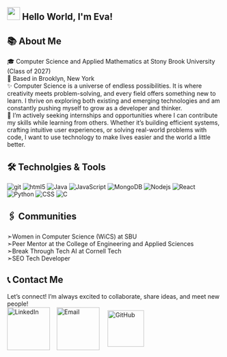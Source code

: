 ## <img src =https://media3.giphy.com/media/v1.Y2lkPTc5MGI3NjExajRvdmo4d3d1cmhwbG04ZTU1ZHo1MGo4dWJlZm1mOTljMG5sd2hmMiZlcD12MV9pbnRlcm5hbF9naWZfYnlfaWQmY3Q9cw/m0dmKBkncVETJv2h0S/giphy.gif height="30em" /> Hello World, I'm Eva!

## 📚 About Me
🎓 Computer Science and Applied Mathematics at Stony Brook University (Class of 2027)  
📍 Based in Brooklyn, New York  
✨ Computer Science is a universe of endless possibilities. It is where creativity meets problem-solving, and every field offers something new to learn. I thrive on exploring both existing and emerging technologies and am constantly pushing myself to grow as a developer and thinker.  
🔎 I’m actively seeking internships and opportunities where I can contribute my skills while learning from others. Whether it’s building efficient systems, crafting intuitive user experiences, or solving real-world problems with code, I want to use technology to make lives easier and the world a little better.



## 🛠️ Technolgies & Tools
<img alt="git" src="https://img.shields.io/badge/-Git-F05032?style=flat-square&logo=git&logoColor=white" />
<img alt="html5" src="https://img.shields.io/badge/-HTML5-E34F26?style=flat-square&logo=html5&logoColor=white" />
<img alt="Java" src="https://img.shields.io/badge/-Java-db8a18?style=flat-square&logo=openjdk&logoColor=white" />
<img alt="JavaScript" src="https://img.shields.io/badge/-JavaScript-dbc618?style=flat-square&logo=javascript&logoColor=white" />
<img alt="MongoDB" src="https://img.shields.io/badge/-MongoDB-13aa52?style=flat-square&logo=mongodb&logoColor=white" />
<img alt="Nodejs" src="https://img.shields.io/badge/-Nodejs-43853d?style=flat-square&logo=Node.js&logoColor=white" />
<img alt="React" src="https://img.shields.io/badge/-React-45b8d8?style=flat-square&logo=react&logoColor=white" />
<img alt="Python" src="https://img.shields.io/badge/-Python-3776AB?style=flat-square&logo=python&logoColor=white" />
<img alt="CSS" src="https://img.shields.io/badge/-CSS-663399?style=flat-square&logo=css&logoColor=white" />
<img alt="C" src="https://img.shields.io/badge/-C-A8B9CC?style=flat-square&logo=C&logoColor=white" />




## 🖇️ Communities
➣Women in Computer Science (WiCS) at SBU  
➣Peer Mentor at the College of Engineering and Applied Sciences  
➣Break Through Tech AI at Cornell Tech  
➣SEO Tech Developer 

## 📞 Contact Me
Let’s connect! I’m always excited to collaborate, share ideas, and meet new people!  
[<img src="https://img.icons8.com/?size=100&id=13930&format=png&color=000000" height = "100em" align="center" alt="LinkedIn" title="LinkedIn"/>](https://www.linkedin.com/in/eva-li19/)
&nbsp;&nbsp;
[<img src="https://img.icons8.com/?size=100&id=P7UIlhbpWzZm&format=png&color=000000" height="100em" align="center" alt="Email" title="Email"/>](mailto:evali767@gmail.com)
&nbsp;&nbsp;&nbsp;
[<img src="https://img.icons8.com/?size=100&id=12599&format=png&color=FFFFFF" height="85em" align="center" alt="GitHub" title="GitHub"/>](https://github.com/evali767)

